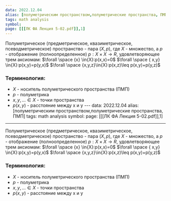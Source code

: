 ```yaml
---
data: 2022.12.04
alias: [полуметрическим пространством,полуметрические пространства, ПМП]
tags: math analysis
symbol:
page: [[[ЛК ФА Лекция 5-02.pdf]],1]
---
```

Полуметрическое (предметрическое, квазиметрическое, псеводметрическое) пространство - пара $(X,p)$, где $X$ - множество, а $p$ - отображение (полноопределенное)
$p:X\times X\to R$, удовлетворяющее трем аксиомам:
$\forall \space {x} \in{X}:p(x,x)=0$
$\forall \space { x,y} \in{X}:p(x,y)=p(y,x)$
$\forall \space {x,y,z}\in{X}:p(x,z)\leq p(x,y)+p(y,z)$
### Терминология:
- $X$ - носитель полуметрического пространства (ПМП)
- $p$ - полуметрика
- $x,y, \dots \in{X}$ - точки пространства
- $p\left( x,y \right)$ - расстояние между x и y
                                                                                               ---
data: 2022.12.04
alias: [полуметрическим пространством,полуметрические пространства, ПМП]
tags: math analysis
symbol:
page: [[[ЛК ФА Лекция 5-02.pdf]],1]
---
Полуметрическое (предметрическое, квазиметрическое, псеводметрическое) пространство - пара $(X,p)$, где $X$ - множество, а $p$ - отображение (полноопределенное)
$p:X\times X\to R$, удовлетворяющее трем аксиомам:
$\forall \space {x} \in{X}:p(x,x)=0$
$\forall \space { x,y} \in{X}:p(x,y)=p(y,x)$
$\forall \space {x,y,z}\in{X}:p(x,z)\leq p(x,y)+p(y,z)$
### Терминология:
- $X$ - носитель полуметрического пространства (ПМП)
- $p$ - полуметрика
- $x,y, \dots \in{X}$ - точки пространства
- $p\left( x,y \right)$ - расстояние между x и y
